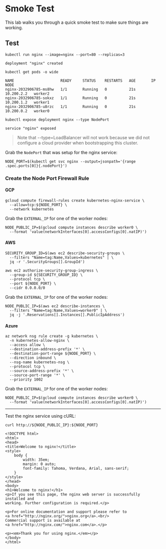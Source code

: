 # Smoke Test

This lab walks you through a quick smoke test to make sure things are working.

## Test

```
kubectl run nginx --image=nginx --port=80 --replicas=3
```

```
deployment "nginx" created
```

```
kubectl get pods -o wide
```
```
NAME                     READY     STATUS    RESTARTS   AGE       IP           NODE
nginx-2032906785-ms8hw   1/1       Running   0          21s       10.200.2.2   worker2
nginx-2032906785-sokxz   1/1       Running   0          21s       10.200.1.2   worker1
nginx-2032906785-u8rzc   1/1       Running   0          21s       10.200.0.2   worker0
```

```
kubectl expose deployment nginx --type NodePort
```

```
service "nginx" exposed
```

> Note that --type=LoadBalancer will not work because we did not configure a cloud provider when bootstrapping this cluster.

Grab the `NodePort` that was setup for the nginx service:

```
NODE_PORT=$(kubectl get svc nginx --output=jsonpath='{range .spec.ports[0]}{.nodePort}')
```

### Create the Node Port Firewall Rule

#### GCP

```
gcloud compute firewall-rules create kubernetes-nginx-service \
  --allow=tcp:${NODE_PORT} \
  --network kubernetes
```

Grab the `EXTERNAL_IP` for one of the worker nodes:

```
NODE_PUBLIC_IP=$(gcloud compute instances describe worker0 \
  --format 'value(networkInterfaces[0].accessConfigs[0].natIP)')
```

#### AWS

```
SECURITY_GROUP_ID=$(aws ec2 describe-security-groups \
  --filters "Name=tag:Name,Values=kubernetes" | \
  jq -r '.SecurityGroups[].GroupId')
```

```
aws ec2 authorize-security-group-ingress \
  --group-id ${SECURITY_GROUP_ID} \
  --protocol tcp \
  --port ${NODE_PORT} \
  --cidr 0.0.0.0/0
```

Grab the `EXTERNAL_IP` for one of the worker nodes:

```
NODE_PUBLIC_IP=$(aws ec2 describe-instances \
  --filters "Name=tag:Name,Values=worker0" | \
  jq -j '.Reservations[].Instances[].PublicIpAddress')
```

#### Azure

```shell
az network nsg rule create -g kubernetes \
  -n kubernetes-allow-nginx \
  --access allow \
  --destination-address-prefix '*' \
  --destination-port-range ${NODE_PORT} \
  --direction inbound \
  --nsg-name kubernetes-nsg \
  --protocol tcp \
  --source-address-prefix '*' \
  --source-port-range '*' \
  --priority 1002
```

Grab the `EXTERNAL_IP` for one of the worker nodes:

```
NODE_PUBLIC_IP=$(gcloud compute instances describe worker0 \
  --format 'value(networkInterfaces[0].accessConfigs[0].natIP)')
```

---

Test the nginx service using cURL:

```
curl http://${NODE_PUBLIC_IP}:${NODE_PORT}
```

```
<!DOCTYPE html>
<html>
<head>
<title>Welcome to nginx!</title>
<style>
    body {
        width: 35em;
        margin: 0 auto;
        font-family: Tahoma, Verdana, Arial, sans-serif;
    }
</style>
</head>
<body>
<h1>Welcome to nginx!</h1>
<p>If you see this page, the nginx web server is successfully installed and
working. Further configuration is required.</p>

<p>For online documentation and support please refer to
<a href="http://nginx.org/">nginx.org</a>.<br/>
Commercial support is available at
<a href="http://nginx.com/">nginx.com</a>.</p>

<p><em>Thank you for using nginx.</em></p>
</body>
</html>
```
